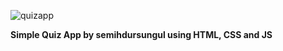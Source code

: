![quizapp](https://github.com/semihdursungul/front-end-source-codes/assets/114025283/e745f2c1-cf65-413f-b607-26074a7380e6)

**Simple Quiz App by semihdursungul using HTML, CSS and JS**
